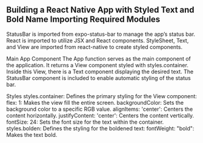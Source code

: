 Building a React Native App with Styled Text and Bold Name
Importing Required Modules
------------------------------------------------------
StatusBar is imported from expo-status-bar to manage the app’s status bar.
React is imported to utilize JSX and React components.
StyleSheet, Text, and View are imported from react-native to create styled components.

Main App Component
The App function serves as the main component of the application. It returns a View component styled with styles.container. Inside this View, there is a Text component displaying the desired text. The StatusBar component is included to enable automatic styling of the status bar.

Styles
styles.container: Defines the primary styling for the View component:
flex: 1: Makes the view fill the entire screen.
backgroundColor: Sets the background color to a specific RGB value.
alignItems: 'center': Centers the content horizontally.
justifyContent: 'center': Centers the content vertically.
fontSize: 24: Sets the font size for the text within the container.
styles.bolden: Defines the styling for the boldened text:
fontWeight: "bold": Makes the text bold.





